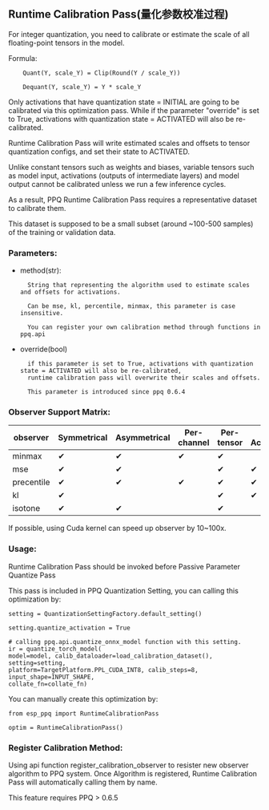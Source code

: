 ## Runtime Calibration Pass(量化参数校准过程)

For integer quantization, you need to calibrate or estimate the scale of all floating-point tensors in the model.

Formula:

        Quant(Y, scale_Y) = Clip(Round(Y / scale_Y))

        Dequant(Y, scale_Y) = Y * scale_Y

Only activations that have quantization state = INITIAL are going to be calibrated via this optimization pass. 
While if the parameter "override" is set to True, activations with quantization state = ACTIVATED will also be re-calibrated.

Runtime Calibration Pass will write estimated scales and offsets to tensor quantization configs, and set their state to ACTIVATED.

Unlike constant tensors such as weights and biases, variable tensors such as model input, activations (outputs of intermediate layers) and model output cannot be calibrated unless we run a few inference cycles. 

As a result, PPQ Runtime Calibration Pass requires a representative dataset to calibrate them. 

This dataset is supposed to be a small subset (around ~100-500 samples) of the training or validation data.

### Parameters:

* method(str):

        String that representing the algorithm used to estimate scales and offsets for activations.

        Can be mse, kl, percentile, minmax, this parameter is case insensitive.

        You can register your own calibration method through functions in ppq.api

* override(bool)

        if this parameter is set to True, activations with quantization state = ACTIVATED will also be re-calibrated, 
        runtime calibration pass will overwrite their scales and offsets.

        This parameter is introduced since ppq 0.6.4

### Observer Support Matrix:
| observer     | Symmetrical | Asymmetrical | Per-channel | Per-tensor | Cuda Acceleration   |
| ---          | ---         | ---          | ---        | ---        | ---                 |
| minmax       | &#10004;         | &#10004;          | &#10004;        | &#10004;        |                  |
| mse          | &#10004;         | &#10004;          |         | &#10004;        | &#10004;                 |
| precentile   | &#10004;         | &#10004;          | &#10004;        | &#10004;        | &#10004;               |
| kl           | &#10004;         |          |        | &#10004;        | &#10004;                 |
| isotone      | &#10004;         | &#10004;          |          | &#10004;        |                 |

If possible, using Cuda kernel can speed up observer by 10~100x.

### Usage:

Runtime Calibration Pass should be invoked before Passive Parameter Quantize Pass

This pass is included in PPQ Quantization Setting, you can calling this optimization by:

    setting = QuantizationSettingFactory.default_setting()

    setting.quantize_activation = True

    # calling ppq.api.quantize_onnx_model function with this setting.
    ir = quantize_torch_model(
    model=model, calib_dataloader=load_calibration_dataset(), setting=setting,
    platform=TargetPlatform.PPL_CUDA_INT8, calib_steps=8, input_shape=INPUT_SHAPE, 
    collate_fn=collate_fn)

You can manually create this optimization by:

    from esp_ppq import RuntimeCalibrationPass

    optim = RuntimeCalibrationPass()

### Register Calibration Method:

Using api function register_calibration_observer to resister new observer algorithm to PPQ system.
Once Algorithm is registered, Runtime Calibration Pass will automatically calling them by name.

This feature requires PPQ > 0.6.5
